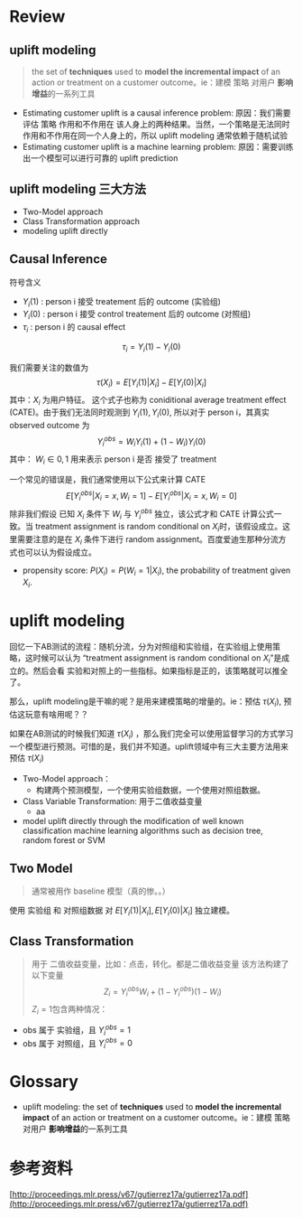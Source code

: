 # Review

## uplift modeling
> the set of **techniques** used to **model the incremental impact** of an action or treatment on a customer outcome。ie：建模 策略 对用户 **影响增益**的一系列工具

* Estimating customer uplift is a causal inference problem: 原因：我们需要评估 策略 作用和不作用在 该人身上的两种结果。当然，一个策略是无法同时 作用和不作用在同一个人身上的，所以 uplift modeling 通常依赖于随机试验
* Estimating customer uplift is a  machine learning problem: 原因：需要训练出一个模型可以进行可靠的 uplift prediction

## uplift modeling 三大方法

* Two-Model approach
* Class Transformation approach
* modeling uplift directly


## Causal Inference

符号含义
* $Y_i(1)$ : person i 接受 treatement 后的 outcome  (实验组)
* $Y_i(0)$ : person i 接受 control treatement 后的 outcome (对照组)
* $\tau_i$ : person i 的 causal effect

$$
\tau_i = Y_i(1) - Y_i(0)
$$

我们需要关注的数值为
$$
\tau(X_i) = E[Y_i(1)|X_i] - E[Y_i(0)|X_i]
$$
其中：$X_i$ 为用户特征。 这个式子也称为 coniditional average treatment effect (CATE)。由于我们无法同时观测到 $Y_i(1), Y_i(0)$, 所以对于 person i，其真实 observed outcome 为 
$$
Y_i^{obs} = W_iY_i(1) + (1-W_i)Y_i(0)
$$
其中： $W_i \in {0, 1}$ 用来表示 person i 是否 接受了 treatment

一个常见的错误是，我们通常使用以下公式来计算 CATE
$$
E[Y_i^{obs}|X_i=x, W_i=1] - E[Y_i^{obs}|X_i=x, W_i=0]
$$
除非我们假设 已知 $X_i$ 条件下 $W_i$ 与 $Y_i^{obs}$ 独立，该公式才和 CATE 计算公式一致。当 treatment assignment is random conditional on $X_i$时，该假设成立。这里需要注意的是在 $X_i$ 条件下进行 random assignment。百度爱迪生那种分流方式也可以认为假设成立。


* propensity score: $P(X_i) = P(W_i=1|X_i)$, the probability of treatment given $X_i$.

# uplift modeling
回忆一下AB测试的流程：随机分流，分为对照组和实验组，在实验组上使用策略，这时候可以认为 “treatment assignment is random conditional on $X_i$”是成立的。然后会看 实验和对照上的一些指标。如果指标是正的，该策略就可以推全了。

那么，uplift modeling是干嘛的呢？是用来建模策略的增量的。ie：预估 $\tau(X_i)$, 预估这玩意有啥用呢？？

如果在AB测试的时候我们知道 $\tau(X_i)$ ，那么我们完全可以使用监督学习的方式学习一个模型进行预测。可惜的是，我们并不知道。uplift领域中有三大主要方法用来预估 $\tau(X_i)$

* Two-Model approach：
  * 构建两个预测模型，一个使用实验组数据，一个使用对照组数据。
* Class Variable Transformation: 用于二值收益变量
  * aa
* model uplift directly through the modification of well known classification machine learning algorithms such as decision tree, random forest or SVM

## Two Model
> 通常被用作 baseline 模型（真的惨。。）

使用 实验组 和 对照组数据 对 $E[Y_i(1)|X_i], E[Y_i(0)|X_i]$ 独立建模。

## Class Transformation
> 用于 二值收益变量，比如：点击，转化。都是二值收益变量
该方法构建了以下变量
$$
Z_i = Y_i^{obs}W_i + (1-Y_i^{obs})(1-W_i)
$$
$Z_i=1$包含两种情况：
* obs 属于 实验组，且 $Y_i^{obs}=1$
* obs 属于 对照组，且 $Y_i^{obs}=0$

# Glossary

* uplift modeling:  the set of **techniques** used to **model the incremental impact** of an action or treatment on a customer outcome。ie：建模 策略 对用户 **影响增益**的一系列工具

# 参考资料
[http://proceedings.mlr.press/v67/gutierrez17a/gutierrez17a.pdf](http://proceedings.mlr.press/v67/gutierrez17a/gutierrez17a.pdf)
